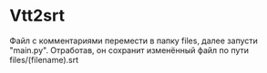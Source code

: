 # Vtt2srt
Файл с комментариями перемести в папку files, далее запусти "main.py".
Отработав, он сохранит изменённый файл по пути files/(filename).srt
